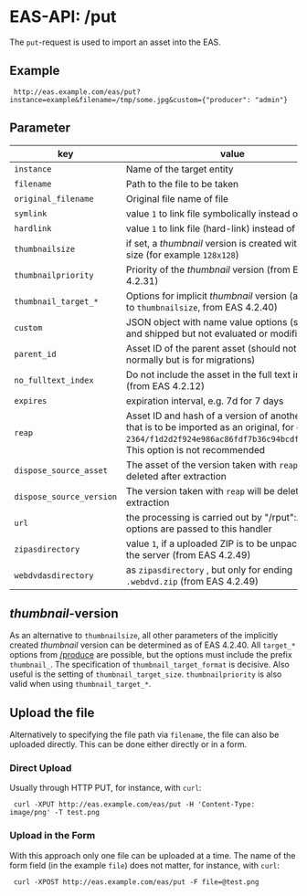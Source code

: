 #  EAS-API: /put

The `put`-request is used to import an asset into the EAS.

##  Example

~~~
 http://eas.example.com/eas/put?instance=example&filename=/tmp/some.jpg&custom={"producer": "admin"}
~~~


##  Parameter


|key|value|
|---|---|
| `instance`| Name of the target entity |
| `filename`| Path to the file to be taken |
| `original_filename`| Original file name of file |
| `symlink`| value `1` to link file symbolically instead of copy |
| `hardlink`| value `1` to link file (hard-link) instead of copy |
| `thumbnailsize`| if set, a *thumbnail* version is created with this size (for example `128x128`) |
| `thumbnailpriority`| Priority of the *thumbnail* version (from EAS 4.2.31) |
| `thumbnail_target_*`| Options for implicit *thumbnail* version (alternative to `thumbnailsize`, from EAS 4.2.40) |
| `custom`| JSON object with name value options (stored and shipped but not evaluated or modified) |
| `parent_id`| Asset ID of the parent asset (should not be used normally but is for migrations) |
| `no_fulltext_index`| Do not include the asset in the full text index (from EAS 4.2.12) |
| `expires`| expiration interval, e.g. 7d for 7 days |
| `reap`| Asset ID and hash of a version of another asset that is to be imported as an original, for example `2364/f1d2d2f924e986ac86fdf7b36c94bcdf32beec15`. This option is not recommended |
| `dispose_source_asset`| The asset of the version taken with `reap` will be deleted after extraction |
| `dispose_source_version`| The version taken with `reap` will be deleted after extraction |
| `url`| the processing is carried out by "/rput":../rput, all options are passed to this handler |
| `zipasdirectory`| value `1`, if a uploaded ZIP is to be unpacked on the server (from EAS 4.2.49) |
| `webdvdasdirectory`| as `zipasdirectory` , but only for ending `.webdvd.zip` (from EAS 4.2.49) |

##  *thumbnail*-version

As an alternative to `thumbnailsize`, all other parameters of the implicitly created *thumbnail* version can be determined as of EAS 4.2.40. All `target_*` options from [/produce](/sysadmin/eas/api/produce/produce.html) are possible, but the options must include the prefix `thumbnail_`. The specification of `thumbnail_target_format` is decisive. Also useful is the setting of `thumbnail_target_size`. `thumbnailpriority` is also valid when using `thumbnail_target_*`.

## Upload the file

Alternatively to specifying the file path via `filename`, the file can also be uploaded directly. This can be done either directly or in a form.

### Direct Upload

Usually through HTTP PUT, for instance, with `curl`:

~~~
 curl -XPUT http://eas.example.com/eas/put -H 'Content-Type: image/png' -T test.png
~~~

### Upload in the Form

With this approach only one file can be uploaded at a time. The name of the form field (in the example `file`) does not matter, for instance, with `curl`:

~~~
 curl -XPOST http://eas.example.com/eas/put -F file=@test.png
~~~

